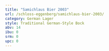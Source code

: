 ```yaml
---
title: "Samichlaus Bier 2003"
url: /schloss-eggenberg/samichlaus-bier-2003/
category: German Lager
style: Traditional German-Style Bock
abv: 14
ibu: 0
srm: 0
upc: 0
---
```


